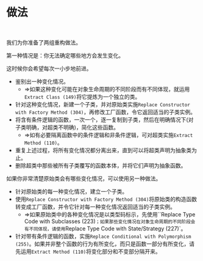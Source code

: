 # 做法

<br>

我们为你准备了两组重构做法。

第一种情况是：你无法确定哪些地方会发生变化。

这时候你会希望每次一小步地前进。

- 鉴别出一种变化情况。
  - ⇒如果这种变化可能在对象生命周期的不同阶段而有不同体现，就运用`Extract Class (149)`将它提炼为一个独立的类。
- 针对这种变化情况，新建一个子类，并对原始类实施`Replace Constructor with Factory Method (304)`，再修改工厂函数，令它返回适当的子类实例。
- 将含有条件逻辑的函数，一次一个，逐一复制到子类，然后在明确情况下(对子类明确，对超类不明确)，简化这些函数。
  - ⇒如有必要隔离函数中的条件逻辑和非条件逻辑，可对超类实施`Extract Method (110)`。
- 重复上述过程，将所有变化情况都分离出来，直到可以将超类声明为抽象类为止。
- 删除超类中那些被所有子类覆写的函数本体，并将它们声明为抽象函数。

如果你非常清楚原始类会有哪些变化情况，可以使用另一种做法。

- 针对原始类的每一种变化情况，建立一个子类。
- 使用`Replace Constructor with Factory Method (304)`将原始类的构造函数转变成工厂函数，并令它针对每一种变化情况返回适当的子类实例。
  - ⇒如果原始类中的各种变化情况是以类型码标示，先使用``Replace Type Code with Subclasses (223)`；如果那些变化情况在对象生命周期的不同阶段会有不同体现，请使用`Replace Type Code with State/Strategy (227)`。
- 针对带有条件逻辑的函数，实施`Replace Conditional with Polymorphism (255)`。如果并非整个函数的行为有所变化，而只是函数一部分有所变化，请先运用`Extract Method (110)`将变化部分和不变部分隔开来。

<br>


